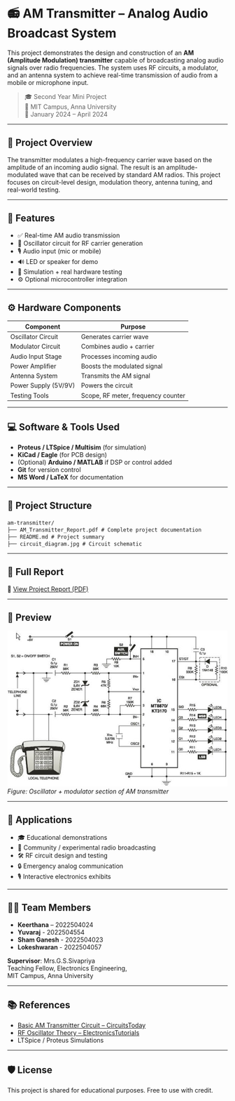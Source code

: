 # 📻 AM Transmitter – Analog Audio Broadcast System

This project demonstrates the design and construction of an **AM (Amplitude Modulation) transmitter** capable of broadcasting analog audio signals over radio frequencies. The system uses RF circuits, a modulator, and an antenna system to achieve real-time transmission of audio from a mobile or microphone input.

> 🎓 Second Year Mini Project  
> 🏫 MIT Campus, Anna University  
> 📆 January 2024 – April 2024

---

## 🧭 Project Overview

The transmitter modulates a high-frequency carrier wave based on the amplitude of an incoming audio signal. The result is an amplitude-modulated wave that can be received by standard AM radios. This project focuses on circuit-level design, modulation theory, antenna tuning, and real-world testing.

---

## 🔧 Features

- ✅ Real-time AM audio transmission
- 📡 Oscillator circuit for RF carrier generation
- 🎙️ Audio input (mic or mobile)
- 🔊 LED or speaker for demo
- 🧪 Simulation + real hardware testing
- ⚙️ Optional microcontroller integration

---

## ⚙️ Hardware Components

| Component             | Purpose                                  |
|----------------------|------------------------------------------|
| Oscillator Circuit    | Generates carrier wave                   |
| Modulator Circuit     | Combines audio + carrier                 |
| Audio Input Stage     | Processes incoming audio                 |
| Power Amplifier       | Boosts the modulated signal              |
| Antenna System        | Transmits the AM signal                  |
| Power Supply (5V/9V)  | Powers the circuit                       |
| Testing Tools         | Scope, RF meter, frequency counter       |

---

## 💻 Software & Tools Used

- **Proteus / LTSpice / Multisim** (for simulation)
- **KiCad / Eagle** (for PCB design)
- (Optional) **Arduino / MATLAB** if DSP or control added
- **Git** for version control
- **MS Word / LaTeX** for documentation

---

## 📁 Project Structure
```
am-transmitter/
├── AM_Transmitter_Report.pdf # Complete project documentation
├── README.md # Project summary
├── circuit_diagram.jpg # Circuit schematic
```

---

## 📘 Full Report

📄 [View Project Report (PDF)](./AM_Transmitter_Report.pdf)

---

## 📸 Preview

![Circuit Diagram](./circuit_diagram.jpg)  
*Figure: Oscillator + modulator section of AM transmitter*

---

## 🚀 Applications

- 🎓 Educational demonstrations
- 📡 Community / experimental radio broadcasting
- 🛠️ RF circuit design and testing
- 🔒 Emergency analog communication
- 🎙️ Interactive electronics exhibits

---

## 👨‍💻 Team Members

- **Keerthana** – 2022504024  
- **Yuvaraj** - 2022504554
- **Sham Ganesh** - 2022504023
- **Lokeshwaran** - 2022504057

**Supervisor**: Mrs.G.S.Sivapriya  
Teaching Fellow, Electronics Engineering,  
MIT Campus, Anna University

---

## 📚 References

- [Basic AM Transmitter Circuit – CircuitsToday](https://www.circuitstoday.com/am-transmitter-circuit)
- [RF Oscillator Theory – ElectronicsTutorials](https://www.electronics-tutorials.ws/oscillator/oscillators.html)
- LTSpice / Proteus Simulations

---

## 🛡️ License

This project is shared for educational purposes. Free to use with credit.
